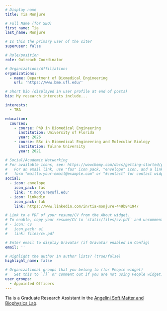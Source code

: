 ```yaml
---
# Display name
title: Tia Monjure

# Full Name (for SEO)
first_name: Tia
last_name: Monjure

# Is this the primary user of the site?
superuser: false

# Role/position
role: Outreach Coordinator

# Organizations/Affiliations
organizations:
  - name: Department of Biomedical Engineering
    url: 'https://www.bme.ufl.edu/'

# Short bio (displayed in user profile at end of posts)
bio: My research interests include...

interests:
  - TBA

education:
  courses:
    - course: PhD in Biomedical Engineering
      institution: University of Florida
      year: 2026
    - course: BSc in Biomedical Engineering and Molecular Biology
      institution: Tulane University
      year: 2021

# Social/Academic Networking
# For available icons, see: https://wowchemy.com/docs/getting-started/page-builder/#icons
#   For an email link, use "fas" icon pack, "envelope" icon, and a link in the
#   form "mailto:your-email@example.com" or "#contact" for contact widget.
social:
  - icon: envelope
    icon_pack: fas
    link: 't.monjure@ufl.edu'
  - icon: linkedin
    icon_pack: fab
    link: https://www.linkedin.com/in/tia-monjure-449b84194/

# Link to a PDF of your resume/CV from the About widget.
# To enable, copy your resume/CV to `static/files/cv.pdf` and uncomment the lines below.
# - icon: cv
#   icon_pack: ai
#   link: files/cv.pdf

# Enter email to display Gravatar (if Gravatar enabled in Config)
email: ''

# Highlight the author in author lists? (true/false)
highlight_name: false

# Organizational groups that you belong to (for People widget)
#   Set this to `[]` or comment out if you are not using People widget.
user_groups:
  - Appointed Officers
---
```


Tia is a Graduate Research Assistant in the [Angelini Soft Matter and Biophysics Lab](https://www.theangelinilab.com/).